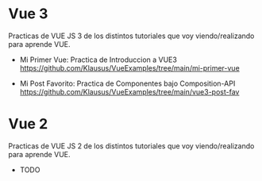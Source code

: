 # Vue 3 
Practicas de VUE JS 3 de los distintos tutoriales que voy viendo/realizando para aprende VUE.

- Mi Primer Vue: Practica de Introduccion a VUE3 <br> https://github.com/Klausus/VueExamples/tree/main/mi-primer-vue <br>

- Mi Post Favorito: Practica de Componentes bajo Composition-API <br> https://github.com/Klausus/VueExamples/tree/main/vue3-post-fav <br>

# Vue 2
Practicas de VUE JS 2 de los distintos tutoriales que voy viendo/realizando para aprende VUE.
- TODO


